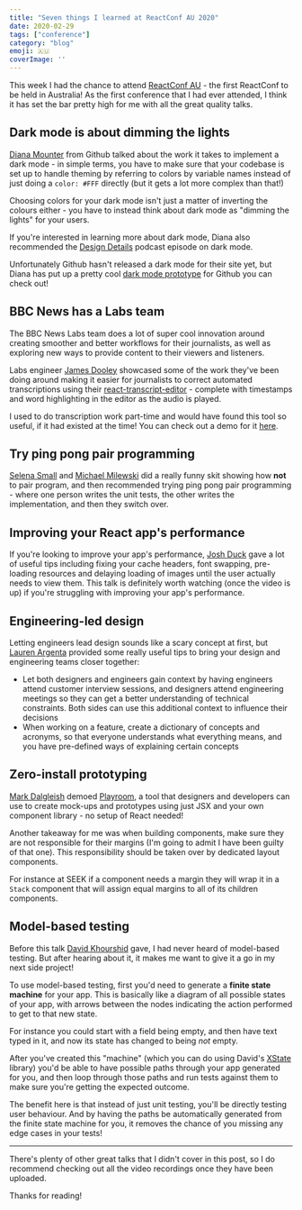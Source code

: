 ```yaml
---
title: "Seven things I learned at ReactConf AU 2020"
date: 2020-02-29
tags: ["conference"]
category: "blog"
emoji: 🇦🇺
coverImage: ''
---
```


This week I had the chance to attend [ReactConf AU](https://reactconfau.com) - the first ReactConf to be held in Australia! As the first conference that I had ever attended, I think it has set the bar pretty high for me with all the great quality talks. 

## Dark mode is about dimming the lights

[Diana Mounter](https://twitter.com/broccolini) from Github talked about the work it takes to implement a dark mode - in simple terms, you have to make sure that your codebase is set up to handle theming by referring to colors by variable names instead of just doing a `color: #FFF` directly (but it gets a lot more complex than that!)

Choosing colors for your dark mode isn't just a matter of inverting the colours either - you have to instead think about dark mode as "dimming the lights" for your users.

If you're interested in learning more about dark mode, Diana also recommended the [Design Details](https://spec.fm/podcasts/design-details/310206) podcast episode on dark mode. 

Unfortunately Github hasn't released a dark mode for their site yet, but Diana has put up a pretty cool [dark mode prototype](http://broccolini.net/dark-mode/) for Github you can check out!

## BBC News has a Labs team

The BBC News Labs team does a lot of super cool innovation around creating smoother and better workflows for their journalists, as well as exploring new ways to provide content to their viewers and listeners. 

Labs engineer [James Dooley](https://github.com/jamesdools) showcased some of the work they've been doing around making it easier for journalists to correct automated transcriptions using their [react-transcript-editor](https://github.com/bbc/react-transcript-editor) - complete with timestamps and word highlighting in the editor as the audio is played. 

I used to do transcription work part-time and would have found this tool so useful, if it had existed at the time! You can check out a demo for it [here](https://bbc.github.io/react-transcript-editor/iframe.html?id=demo--default).

## Try ping pong pair programming

[Selena Small](https://twitter.com/selenasmall88) and [Michael Milewski](https://twitter.com/saramic) did a really funny skit showing how **not** to pair program, and then recommended trying ping pong pair programming - where one person writes the unit tests, the other writes the implementation, and then they switch over.

## Improving your React app's performance

If you're looking to improve your app's performance, [Josh Duck](https://twitter.com/joshduck) gave a lot of useful tips including fixing your cache headers, font swapping, pre-loading resources and delaying loading of images until the user actually needs to view them. This talk is definitely worth watching (once the video is up) if you're struggling with improving your app's performance.

## Engineering-led design

Letting engineers lead design sounds like a scary concept at first, but [Lauren Argenta](https://github.com/lauren-tm) provided some really useful tips to bring your design and engineering teams closer together:

* Let both designers and engineers gain context by having engineers attend customer interview sessions, and designers attend engineering meetings so they can get a better understanding of technical constraints. Both sides can use this additional context to influence their decisions
* When working on a feature, create a dictionary of concepts and acronyms, so that everyone understands what everything means, and you have pre-defined ways of explaining certain concepts


## Zero-install prototyping

[Mark Dalgleish](https://twitter.com/markdalgleish) demoed [Playroom](https://github.com/seek-oss/playroom), a tool that designers and developers can use to create mock-ups and prototypes using just JSX and your own component library - no setup of React needed!

Another takeaway for me was when building components, make sure they are not responsible for their margins (I'm going to admit I have been guilty of that one). This responsibility should be taken over by dedicated layout components. 

For instance at SEEK if a component needs a margin they will wrap it in a `Stack` component that will assign equal margins to all of its children components.

## Model-based testing

Before this talk [David Khourshid](https://twitter.com/davidkpiano) gave, I had never heard of model-based testing. But after hearing about it, it makes me want to give it a go in my next side project!

To use model-based testing, first you'd need to generate a **finite state machine** for your app. This is basically like a diagram of all possible states of your app, with arrows between the nodes indicating the action performed to get to that new state. 

For instance you could start with a field being empty, and then have text typed in it, and now its state has changed to being _not_ empty.

After you've created this "machine" (which you can do using David's [XState](https://github.com/davidkpiano/xstate) library) you'd be able to have possible paths through your app generated for you, and then loop through those paths and run tests against them to make sure you're getting the expected outcome.

The benefit here is that instead of just unit testing, you'll be directly testing user behaviour. And by having the paths be automatically generated from the finite state machine for you, it removes the chance of you missing any edge cases in your tests!

----

There's plenty of other great talks that I didn't cover in this post, so I do recommend checking out all the video recordings once they have been uploaded.

Thanks for reading!
